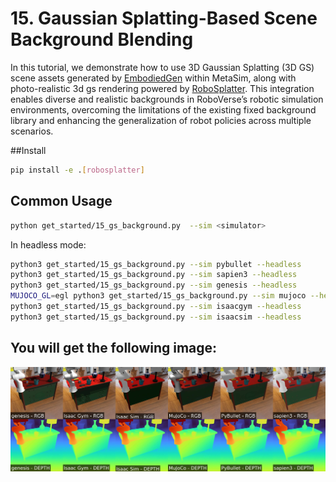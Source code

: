 # 15. Gaussian Splatting-Based Scene Background Blending

In this tutorial, we demonstrate how to use 3D Gaussian Splatting (3D GS) scene assets generated by [EmbodiedGen](https://github.com/HorizonRobotics/EmbodiedGen) within MetaSim, along with photo-realistic 3d gs rendering powered by [RoboSplatter](https://github.com/HorizonRobotics/RoboSplatter). This integration enables diverse and realistic backgrounds in RoboVerse’s robotic simulation environments, overcoming the limitations of the existing fixed background library and enhancing the generalization of robot policies across multiple scenarios.


##Install 
```bash
pip install -e .[robosplatter]
```

## Common Usage
```bash
python get_started/15_gs_background.py  --sim <simulator>
```

In headless mode:
```bash
python3 get_started/15_gs_background.py --sim pybullet --headless
python3 get_started/15_gs_background.py --sim sapien3 --headless
python3 get_started/15_gs_background.py --sim genesis --headless
MUJOCO_GL=egl python3 get_started/15_gs_background.py --sim mujoco --headless
python3 get_started/15_gs_background.py --sim isaacgym --headless
python3 get_started/15_gs_background.py --sim isaacsim --headless
```

You will get the following image:
---
![muti-sim result](../../../_static/standard_output/15_gs_background.jpeg)



